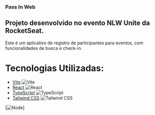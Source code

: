 ### Pass In Web

## Projeto desenvolvido no evento NLW Unite da RocketSeat.

Este é um aplicativo de registro de participantes para eventos, com funcionalidades de busca e check-in.

# Tecnologias Utilizadas:
- [Vite](https://vitejs.dev/) ![Vite](https://img.shields.io/badge/-Vite-646cff?style=flat-square&logo=vite)
- [React](https://reactjs.org/) ![React](https://img.shields.io/badge/-React-blue?style=flat-square&logo=react)
- [TypeScript](https://www.typescriptlang.org/) ![TypeScript](https://img.shields.io/badge/-TypeScript-blue?style=flat-square&logo=typescript)
- [Tailwind CSS](https://tailwindcss.com/) ![Tailwind CSS](https://img.shields.io/badge/-Tailwind_CSS-blueviolet?style=flat-square&logo=tailwind-css)

[![Node](https://skillicons.dev/icons?i=node)]
